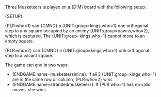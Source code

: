 Three Musketeers is played on a {DIM} board with the following setup:

{SETUP}

{PLR:who=1} can {CMND} a {UNIT:group=kings,who=1} one orthogonal step to any square occupied by an enemy {UNIT:group=pawns,who=2}, which is captured. The {UNIT:group=kings,who=1} cannot move to an empty square.

{PLR:who=2} can {CMND} a {UNIT:group=kings,who=1} one orthogonal step to a vacant square.

The game can end in two ways:

- {ENDGAME:name=musketeersinline}: If all 3 {UNIT:group=kings,who=1} are in the same row or column, {PLR:who=2} wins
- {ENDGAME:name=strandedmusketeers}: If {PLR:who=1} has no valid moves, she wins
